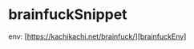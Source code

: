 # brainfuckSnippet

env: [https://kachikachi.net/brainfuck/][brainfuckEnv]

<!-- rel -->
[brainfuckEnv]: https://kachikachi.net/brainfuck/